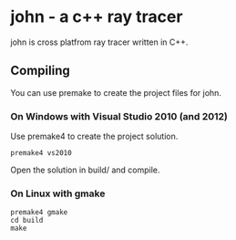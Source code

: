 # john - a c++ ray tracer
john is cross platfrom ray tracer written in C++.

## Compiling
You can use premake to create the project files for john.

### On Windows with Visual Studio 2010 (and 2012)
Use premake4 to create the project solution.

    premake4 vs2010

Open the solution in build/ and compile.


### On Linux with gmake

    premake4 gmake
    cd build
    make
